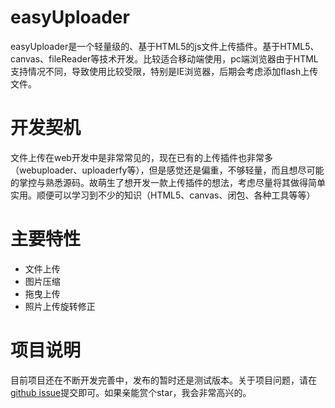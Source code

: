 # easyUploader

easyUploader是一个轻量级的、基于HTML5的js文件上传插件。基于HTML5、canvas、fileReader等技术开发。比较适合移动端使用，pc端浏览器由于HTML支持情况不同，导致使用比较受限，特别是IE浏览器，后期会考虑添加flash上传文件。

# 开发契机

文件上传在web开发中是非常常见的，现在已有的上传插件也非常多（webuploader、uploaderfy等），但是感觉还是偏重，不够轻量，而且想尽可能的掌控与熟悉源码。故萌生了想开发一款上传插件的想法，考虑尽量将其做得简单实用。顺便可以学习到不少的知识（HTML5、canvas、闭包、各种工具等等）

# 主要特性

* 文件上传
* 图片压缩
* 拖曳上传
* 照片上传旋转修正

# 项目说明

目前项目还在不断开发完善中，发布的暂时还是测试版本。关于项目问题，请在[github issue](https://github.com/hillpy/easyUploader/issues "github issue")提交即可。如果亲能赏个star，我会非常高兴的。